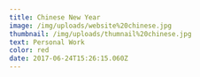 ```yaml
---
title: Chinese New Year
image: /img/uploads/website%20chinese.jpg
thumbnail: /img/uploads/thumnail%20chinese.jpg
text: Personal Work
color: red
date: 2017-06-24T15:26:15.060Z
---
```


